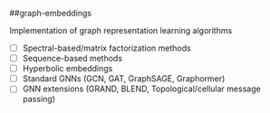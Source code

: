 ##graph-embeddings

Implementation of graph representation learning algorithms

- [ ] Spectral-based/matrix factorization methods
- [ ] Sequence-based methods
- [ ] Hyperbolic embeddings
- [ ] Standard GNNs (GCN, GAT, GraphSAGE, Graphormer)
- [ ] GNN extensions (GRAND, BLEND, Topological/cellular message passing)
